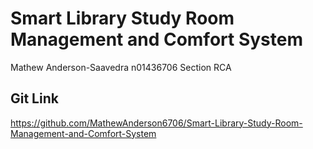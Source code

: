 # Smart Library Study Room Management and Comfort System

Mathew Anderson-Saavedra n01436706 Section RCA

## Git Link

https://github.com/MathewAnderson6706/Smart-Library-Study-Room-Management-and-Comfort-System